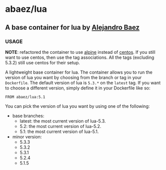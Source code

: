 # abaez/lua
## A base container for lua by [Alejandro Baez][baez]

### USAGE
**NOTE**: refactored the container to use [alpine][1] instead of [centos][2]. If you still want to use centos, then use the tag associations. All the tags (excluding 5.3.2) still use centos for their setup.

A lightweight base container for lua. The container allows you to run the version of lua you want by choosing from the branch or tag in your `Dockerfile`. The default version of lua is `5.3.*` on the `latest` tag. If you want to choose a different version, simply define it in your Dockerfile like so:

```
FROM abaez/lua:5.1
```

You can pick the version of lua you want by using one of the following:

* base branches:
    * latest: the most current version of lua-5.3.
    * 5.2: the most current version of lua-5.2.
    * 5.1: the most current version of lua-5.1.
* minor version:
    * 5.3.3
    * 5.3.2
    * 5.3.1
    * 5.2.4
    * 5.1.5


[1]: https://hub.docker.com/_/alpine/
[2]: https://hub.docker.com/_/centos/
[baez]: https://keybase.io/baez
